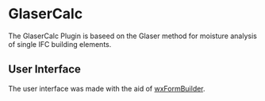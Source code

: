 # GlaserCalc
The GlaserCalc Plugin is baseed on the Glaser method for moisture analysis of single IFC building elements.

## User Interface
The user interface was made with the aid of [wxFormBuilder](https://github.com/wxFormBuilder/wxFormBuilder).
